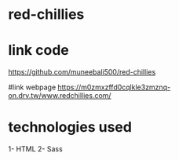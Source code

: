 # red-chillies

# link code
https://github.com/muneebali500/red-chillies

#link webpage
https://m0zmxzffd0cqlkle3zmznq-on.drv.tw/www.redchillies.com/

# technologies used
1- HTML
2- Sass
